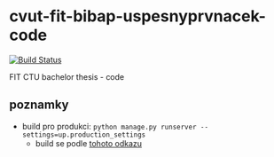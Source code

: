 # cvut-fit-bibap-uspesnyprvnacek-code
[![Build Status](https://travis-ci.com/rodlukas/cvut-fit-bibap-uspesnyprvnacek-code.svg?token=g1rDdptQG4SVzcH6FMo5&branch=master)](https://travis-ci.com/rodlukas/cvut-fit-bibap-uspesnyprvnacek-code)

FIT CTU bachelor thesis - code

## poznamky
* build pro produkci: ```python manage.py runserver --settings=up.production_settings```
    * build se podle [tohoto odkazu](http://v1k45.com/blog/modern-django-part-1-setting-up-django-and-react/)